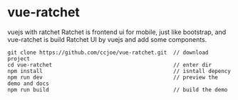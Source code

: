 # vue-ratchet
vuejs with ratchet
Ratchet is frontend ui for mobile, just like bootstrap, and vue-ratchet is build Ratchet UI by vuejs and add some components.

```
git clone https://github.com/ccjoe/vue-ratchet.git  // download project
cd vue-ratchet                                      // enter dir
npm install                                         // isntall depency
npm run dev                                         // preview the demo and docs
npm run build                                       // build the demo
```
